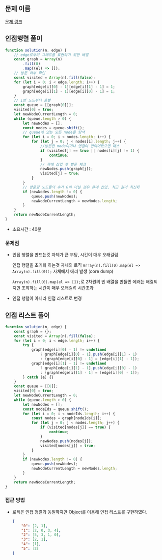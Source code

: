 ## 문제 이름

[문제 링크](https://programmers.co.kr/learn/courses/30/lessons/49189)

## 인접행렬 풀이

```javascript
function solution(n, edge) {
    // edge로부터 그래프를 표현하기 위한 배열
    const graph = Array(n)
        .fill(0)
        .map((el) => []);
    // 방문 여부 확인
    const visited = Array(n).fill(false);
    for (let i = 0; i < edge.length; i++) {
        graph[edge[i][0] - 1][edge[i][1] - 1] = 1;
        graph[edge[i][1] - 1][edge[i][0] - 1] = 1;
    }
    // 1번 노드부터 출발
    const queue = [[graph[0]]];
    visited[0] = true;
    let newNodeCurrentLength = 0;
    while (queue.length > 0) {
        let newNodes = [];
        const nodes = queue.shift();
        // queue에 있는 모든 node들 탐색
        for (let i = 0; i < nodes.length; i++) {
            for (let j = 0; j < nodes[i].length; j++) {
                //방문한 node이거나 연결이 안되어있으면 패스
                if (visited[j] == true || nodes[i][j] != 1) {
                    continue;
                }
                // 큐에 삽입 후 방문 체크
                newNodes.push(graph[j]);
                visited[j] = true;
            }
        }
        // 방문할 노드들의 수가 0이 아닐 경우 큐에 삽입, 최근 길이 최신화
        if (newNodes.length != 0) {
            queue.push(newNodes);
            newNodeCurrentLength = newNodes.length;
        }
    }
    return newNodeCurrentLength;
}
```

-   소요시간 : 40분

### 문제점

-   인접 행렬을 만드는것 자체가 큰 부담, 시간이 매우 오래걸림

    인접 행렬을 초기화 하는것 자체의 로직 `Array(n).fill(0).map(el => Array(n).fill(0));` 자체에서 에러 발생 (core dump)

    `Array(n).fill(0).map(el => []);`로 2차원의 빈 배열을 만들면 에러는 해결되지만 조회하는 시간이 매우 오래걸려 시간초과

-   인접 행렬이 아니라 인접 리스트로 변경

## 인접 리스트 풀이

```javascript
function solution(n, edge) {
    const graph = {};
    const visited = Array(n).fill(false);
    for (let i = 0; i < edge.length; i++) {
        try {
            graph[edge[i][0] - 1] != undefined
                ? graph[edge[i][0] - 1].push(edge[i][1] - 1)
                : (graph[edge[i][0] - 1] = [edge[i][1] - 1]);
            graph[edge[i][1] - 1] != undefined
                ? graph[edge[i][1] - 1].push(edge[i][0] - 1)
                : (graph[edge[i][1] - 1] = [edge[i][0] - 1]);
        } catch (e) {}
    }
    const queue = [[0]];
    visited[0] = true;
    let newNodeCurrentLength = 0;
    while (queue.length > 0) {
        let newNodes = [];
        const nodeIds = queue.shift();
        for (let i = 0; i < nodeIds.length; i++) {
            const nodes = graph[nodeIds[i]];
            for (let j = 0; j < nodes.length; j++) {
                if (visited[nodes[j]] == true) {
                    continue;
                }
                newNodes.push(nodes[j]);
                visited[nodes[j]] = true;
            }
        }
        if (newNodes.length != 0) {
            queue.push(newNodes);
            newNodeCurrentLength = newNodes.length;
        }
    }
    return newNodeCurrentLength;
}
```

### 접근 방법

-   로직은 인접 행렬과 동일하지만 Object를 이용해 인접 리스트를 구현하였다.

    ```json
    {
        "0": [2, 1],
        "1": [2, 0, 3, 4],
        "2": [5, 3, 1, 0],
        "3": [2, 1],
        "4": [1],
        "5": [2]
    }
    ```
